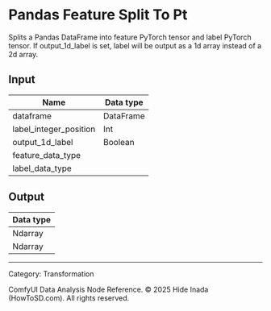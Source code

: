 # Pandas Feature Split To Pt
Splits a Pandas DataFrame into feature PyTorch tensor and label PyTorch tensor.
If output_1d_label is set, label will be output as a 1d array instead of a 2d array.

## Input
| Name | Data type |
|---|---|
| dataframe | DataFrame |
| label_integer_position | Int |
| output_1d_label | Boolean |
| feature_data_type |  |
| label_data_type |  |

## Output
| Data type |
|---|
| Ndarray |
| Ndarray |

<HR>
Category: Transformation

ComfyUI Data Analysis Node Reference. © 2025 Hide Inada (HowToSD.com). All rights reserved.
